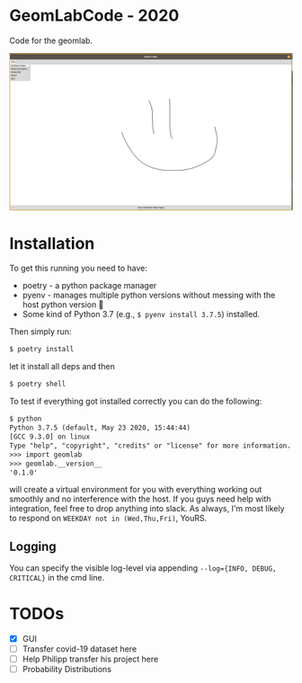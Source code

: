 # GeomLabCode - 2020

Code for the geomlab.

![](assets/screeny.png)

# Installation

  To get this running you need to have:
  - poetry - a python package manager
  - pyenv - manages multiple python versions without messing with the host python version 💚
  - Some kind of Python 3.7 (e.g., `$ pyenv install 3.7.5`)
  installed.

  Then simply run:

  ```bash
  $ poetry install
  ```

  let it install all deps and then

  ```bash
  $ poetry shell
  ```

  To test if everything got installed correctly you can do the following:

  ```shell
  $ python
  Python 3.7.5 (default, May 23 2020, 15:44:44) 
  [GCC 9.3.0] on linux
  Type "help", "copyright", "credits" or "license" for more information.
  >>> import geomlab
  >>> geomlab.__version__
  '0.1.0'
  ```

  will create a virtual environment for you with everything working out
  smoothly and no interference with the host. If you guys need help with
  integration, feel free to drop anything into slack. As always, I'm most
  likely to respond on `WEEKDAY not in (Wed,Thu,Fri)`, YouRS.

  ## Logging

  You can specify the visible log-level via appending `--log={INFO, DEBUG, CRITICAL}` in the cmd line.

# TODOs

  - [X] GUI
  - [ ] Transfer covid-19 dataset here
  - [ ] Help Philipp transfer his project here
  - [ ] Probability Distributions
